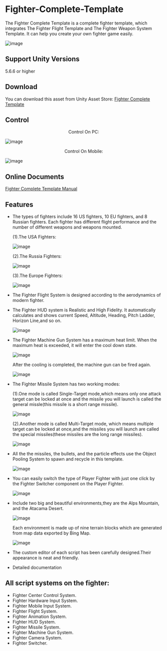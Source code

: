 # Fighter-Complete-Template

The Fighter Complete Template is a complete fighter template, which integrates The Fighter Flight Template and The Fighter Weapon System Template.  It can help you create your own fighter game easily.

![image](https://github.com/swordmaster003/Fighter-Complete-Template/blob/master/Screenshots/Cover.png)

## Support Unity Versions

5.6.6 or higher

## Download

You can download this asset from Unity Asset Store:
[Fighter Complete Template](https://assetstore.unity.com/packages/templates/systems/fighter-complete-template-154370)

## Control

<center>Control On PC:</center>

![image](https://github.com/swordmaster003/Fighter-Complete-Template/blob/master/Screenshots/ControlOnPC.png)

<center>Control On Mobile:</center>

![image](https://github.com/swordmaster003/Fighter-Complete-Template/blob/master/Screenshots/ControlOnMobile.png)

## Online Documents

[Fighter Complete Template Manual](https://www.swordmaster.info/documents/unity-assets-documents/fighter-complete-template-manual-document/)

## Features

- The types of fighters include 16 US fighters, 10 EU fighters, and 8 Russian fighters.
  Each fighter has different flight performance and the number of different weapons and weapons mounted.

  (1).The USA Fighters:
   
   ![image](https://github.com/swordmaster003/Fighter-Complete-Template/blob/master/Screenshots/USA_AI_Fighters.png)

  (2).The Russia Fighters:
  
   ![image](https://github.com/swordmaster003/Fighter-Complete-Template/blob/master/Screenshots/Russia_AI_Fighters.png)

  (3).The Europe Fighters:
  
   ![image](https://github.com/swordmaster003/Fighter-Complete-Template/blob/master/Screenshots/Europe_AI_Fighters.png)

- The Fighter Flight System is designed according to the aerodynamics of modern fighter.

- The Fighter HUD system is Realistic and High Fidelity.
  It automatically calculates and shows current Speed, Altitude, Heading, Pitch Ladder, Horizon Line,and so on.

  ![image](https://github.com/swordmaster003/Fighter-Complete-Template/blob/master/Screenshots/HUD.png)
  
- The Fighter Machine Gun System has a maximum heat limit. When the maximum heat is exceeded, it will enter the cool down state. 

  ![image](https://github.com/swordmaster003/Fighter-Complete-Template/blob/master/Screenshots/MachineGun2.png)
  
  After the cooling is completed, the machine gun can be fired again.
  
  ![image](https://github.com/swordmaster003/Fighter-Complete-Template/blob/master/Screenshots/MachineGun1.png)
  
- The Fighter Missile System has two working modes:
  
  (1).One mode is called Single-Target mode,which means only one attack target can be locked at once and the missile you will launch is called the general missle(this missile is a short range missile). 

  ![image](https://github.com/swordmaster003/Fighter-Complete-Template/blob/master/Screenshots/AimSingle.png)

  (2).Another mode is called Multi-Target mode, which means multiple target can be locked at once,and the missiles you will launch are called the special missiles(these missiles are the long range missiles).

  ![image](https://github.com/swordmaster003/Fighter-Complete-Template/blob/master/Screenshots/AimMulti.png)

- All the the missiles, the bullets, and the particle effects use the Object Pooling System to spawn and recycle in this template.

  ![image](https://github.com/swordmaster003/Fighter-Complete-Template/blob/master/Screenshots/ObjectPool.png)

- You can easily switch the type of Player Fighter with just one click by the Fighter Switcher component on the Player Fighter. 

  ![image](https://github.com/swordmaster003/Fighter-Complete-Template/blob/master/Screenshots/SwitchFighter.png)

 - Include two big and beautiful environments,they are the Alps Mountain, and the Atacama Desert. 

   ![image](https://github.com/swordmaster003/Fighter-Complete-Template/blob/master/Screenshots/Environment1.png)
   
   Each environment is made up of nine terrain blocks which are generated from map data exported by Bing Map.
   
   ![image](https://github.com/swordmaster003/Fighter-Complete-Template/blob/master/Screenshots/Environment2.png)

- The custom editor of each script has been carefully designed.Their appearance is neat and friendly.

 - Detailed documentation

## All script systems on the fighter:

- Fighter Center Control System.
- Fighter Hardware Input System.
- Fighter Mobile Input System.
- Fighter Flight System.
- Fighter Animation System.
- Fighter HUD System.
- Fighter Missile System.
- Fighter Machine Gun System.
- Fighter Camera System.
- Fighter Switcher.
